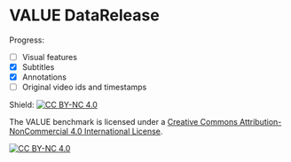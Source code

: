 # VALUE DataRelease

Progress:
  - [ ] Visual features
  - [X] Subtitles
  - [X] Annotations
  - [ ] Original video ids and timestamps

Shield: [![CC BY-NC 4.0][cc-by-nc-shield]][cc-by-nc]

The VALUE benchmark  is licensed under a
[Creative Commons Attribution-NonCommercial 4.0 International License][cc-by-nc].

[![CC BY-NC 4.0][cc-by-nc-image]][cc-by-nc]

[cc-by-nc]: https://creativecommons.org/licenses/by-nd/4.0/
[cc-by-nc-image]: https://licensebuttons.net/l/by-nc/4.0/80x15.png
[cc-by-nc-shield]: https://img.shields.io/badge/License-CC%20BY--NC%204.0-lightgrey.svg
